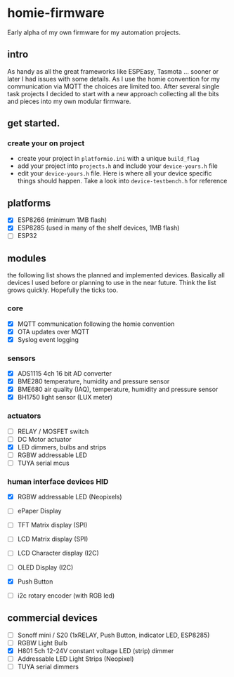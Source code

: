# homie-firmware

Early alpha of my own firmware for my automation projects.

## intro

As handy as all the great frameworks like ESPEasy, Tasmota ... sooner or later I had issues with some details. As I use the homie convention for my communication via MQTT the choices are limited too. After several single task projects I decided to start with a new approach collecting all the bits and pieces into my own modular firmware.

## get started.

### create your on project

- create your project in `platformio.ini` with a unique `build_flag`
- add your project into `projects.h` and include your `device-yours.h` file
- edit your `device-yours.h` file. Here is where all your device specific things should happen. Take a look into `device-testbench.h` for reference 

## platforms

- [X] ESP8266 (minimum 1MB flash)
- [X] ESP8285 (used in many of the shelf devices, 1MB flash)
- [ ] ESP32

## modules

the following list shows the planned and implemented devices. Basically all devices I used before or planning to use in the near future. Think the list grows quickly. Hopefully the ticks too.

### core

- [X] MQTT communication following the homie convention
- [X] OTA updates over MQTT
- [X] Syslog event logging

### sensors

- [X] ADS1115 4ch 16 bit AD converter
- [X] BME280 temperature, humidity and pressure sensor
- [X] BME680 air quality (IAQ), temperature, humidity and pressure sensor
- [X] BH1750 light sensor (LUX meter)

### actuators

- [ ] RELAY / MOSFET switch
- [ ] DC Motor actuator
- [X] LED dimmers, bulbs and strips
- [ ] RGBW addressable LED
- [ ] TUYA serial mcus

### human interface devices HID

- [X] RGBW addressable LED (Neopixels)
- [ ] ePaper Display
- [ ] TFT Matrix display (SPI)
- [ ] LCD Matrix display (SPI)
- [ ] LCD Character display (I2C)
- [ ] OLED Display (I2C)


- [X] Push Button
- [ ] i2c rotary encoder (with RGB led)

## commercial devices

- [ ] Sonoff mini / S20 (1xRELAY, Push Button, indicator LED, ESP8285)
- [ ] RGBW Light Bulb
- [X] H801 5ch 12-24V constant voltage LED (strip) dimmer
- [ ] Addressable LED Light Strips (Neopixel)
- [ ] TUYA serial dimmers